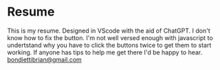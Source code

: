 # Resume
This is my resume. Designed in VScode with the aid of ChatGPT.
I don't know how to fix the button. I'm not well versed enough with javascript to undertstand why you have to click the buttons twice to get them to start working. If anyone has tips to help me get there I'd be happy to hear.
bondiettibrian@gmail.com
